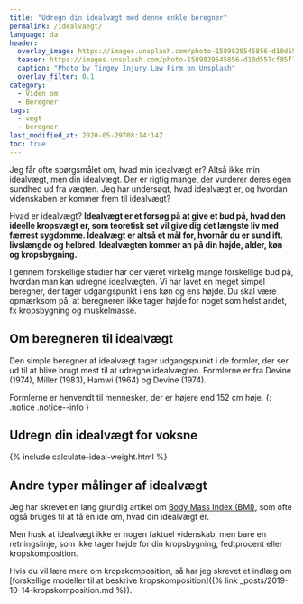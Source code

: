 ```yaml
---
title: "Udregn din idealvægt med denne enkle beregner"
permalink: /idealvaegt/
language: da
header:
  overlay_image: https://images.unsplash.com/photo-1589829545856-d10d557cf95f?ixlib=rb-1.2.1&ixid=eyJhcHBfaWQiOjEyMDd9&auto=format&fit=crop&w=1650&q=80
  teaser: https://images.unsplash.com/photo-1589829545856-d10d557cf95f?ixlib=rb-1.2.1&ixid=eyJhcHBfaWQiOjEyMDd9&auto=format&fit=crop&w=400&q=80
  caption: "Photo by Tingey Injury Law Firm on Unsplash"
  overlay_filter: 0.1
category:
  - Viden om
  - Beregner
tags:
  - vægt
  - beregner
last_modified_at: 2020-05-29T08:14:14Z
toc: true
---
```


Jeg får ofte spørgsmålet om, hvad min idealvægt er? Altså ikke min idealvægt, men din idealvægt. Der er rigtig mange, der vurderer deres egen sundhed ud fra vægten. Jeg har undersøgt, hvad idealvægt er, og hvordan videnskaben er kommer frem til idealvægt?

Hvad er idealvægt? **Idealvægt er et forsøg på at give et bud på, hvad den ideelle kropsvægt er, som teoretisk set vil give dig det længste liv med færrest sygdomme. Idealvægt er altså et mål for, hvornår du er sund ift. livslængde og helbred. Idealvægten kommer an på din højde, alder, køn og kropsbygning.**

I gennem forskellige studier har der været virkelig mange forskellige bud på, hvordan man kan udregne idealvægten. Vi har lavet en meget simpel beregner, der tager udgangspunkt i ens køn og ens højde. Du skal være opmærksom på, at beregneren ikke tager højde for noget som helst andet, fx kropsbygning og muskelmasse.

## Om beregneren til idealvægt

Den simple beregner af idealvægt tager udgangspunkt i de formler, der ser ud til at blive brugt mest til at udregne idealvægten. Formlerne er fra Devine (1974), Miller (1983), Hamwi (1964) og Devine (1974).

Formlerne er henvendt til mennesker, der er højere end 152 cm høje.
{: .notice .notice--info }

## Udregn din idealvægt for voksne

{% include calculate-ideal-weight.html %}

## Andre typer målinger af idealvægt

Jeg har skrevet en lang grundig artikel om [Body Mass Index (BMI)](/bmi/), som ofte også bruges til at få en ide om, hvad din idealvægt er.

Men husk at idealvægt ikke er nogen faktuel videnskab, men bare en retningslinje, som ikke tager højde for din kropsbygning, fedtprocent eller kropskomposition.

Hvis du vil lære mere om kropskomposition, så har jeg skrevet et indlæg om [forskellige modeller til at beskrive kropskomposition]({% link _posts/2019-10-14-kropskomposition.md %}).
